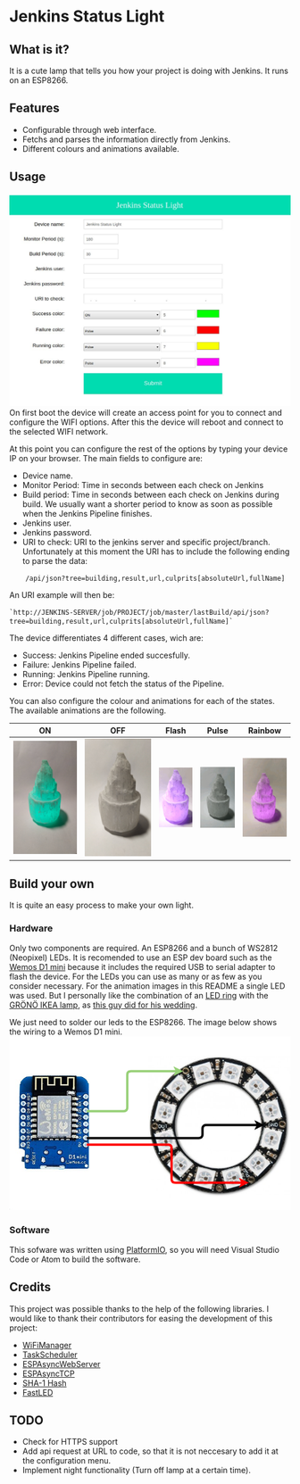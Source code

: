 Jenkins Status Light
==================

## What is it?
It is a cute lamp that tells you how your project is doing with Jenkins. It runs on an ESP8266.

## Features
- Configurable through web interface.
- Fetchs and parses the information directly from Jenkins.
- Different colours and animations available.

## Usage
![alt text](documentation/light_gui.jpg "Lamp wiring diagram")
On first boot the device will create an access point for you to connect and configure the WIFI options. After this the device will reboot and connect to the selected WIFI network.

At this point you can configure the rest of the options by typing your device IP on your browser. The main fields to configure are:

- Device name.
- Monitor Period: Time in seconds between each check on Jenkins
- Build period: Time in seconds between each check on Jenkins during build. We usually want a shorter period to know as soon as possible when the Jenkins Pipeline finishes.
- Jenkins user.
- Jenkins password.
- URI to check: URI to the jenkins server and specific project/branch. Unfortunately at this moment the URI has to include the following ending to parse the data:
```
    /api/json?tree=building,result,url,culprits[absoluteUrl,fullName]
```
An URI example will then be:
```
`http://JENKINS-SERVER/job/PROJECT/job/master/lastBuild/api/json?tree=building,result,url,culprits[absoluteUrl,fullName]`
```

The device differentiates 4 different cases, wich are:
- Success: Jenkins Pipeline ended succesfully.
- Failure: Jenkins Pipeline failed.
- Running: Jenkins Pipeline running.
- Error: Device could not fetch the status of the Pipeline.

You can also configure the colour and animations for each of the states. The available animations are the following.

| ON | OFF | Flash | Pulse | Rainbow |
| --- | --- | --- | --- | --- |
| ![Alt Text](documentation/on.jpg) | ![Alt Text](documentation/off.jpg) | ![Alt Text](documentation/flash.gif) | ![Alt Text](documentation/pulse.gif) | ![Alt Text](documentation/rainbow.gif) |

## Build your own
It is quite an easy process to make your own light.
### Hardware
Only two components are required. An ESP8266 and a bunch of WS2812 (Neopixel) LEDs.
It is recomended to use an ESP dev board such as the [Wemos D1 mini](https://wiki.wemos.cc/products:d1:d1_mini) because it includes the required USB to serial adapter to flash the device.
For the LEDs you can use as many or as few as you consider necessary. For the animation images in this README a single LED was used. But I personally like the combination of an [LED ring](https://es.aliexpress.com/item/32672949478.html) with the [GRÖNÖ IKEA lamp](https://www.ikea.com/sg/en/p/groenoe-table-lamp-frosted-glass-white-20373225/), as [this guy did for his wedding](https://www.instructables.com/id/WiFi-Controlled-LED-Wedding-Table-Pieces/).

We just need to solder our leds to the ESP8266. The image below shows the wiring to a Wemos D1 mini.
![alt text](documentation/wiring_diagram.png "Lamp wiring diagram")

### Software
This sofware was written using [PlatformIO](https://platformio.org/platformio-ide), so you will need Visual Studio Code or Atom to build the software.

## Credits
This project was possible thanks to the help of the following libraries. I would like to thank their contributors for easing the development of this project:

- [WiFiManager](https://github.com/tzapu/WiFiManager)
- [TaskScheduler](https://github.com/arkhipenko/TaskScheduler)
- [ESPAsyncWebServer](https://github.com/me-no-dev/ESPAsyncWebServer)
- [ESPAsyncTCP](https://github.com/me-no-dev/ESPAsyncTCP)
- [SHA-1 Hash](https://github.com/mr-glt/Arduino-SHA-1-Hash)
- [FastLED](https://github.com/FastLED/FastLED)

## TODO
- Check for HTTPS support
- Add api request at URL to code, so that it is not neccesary to add it at the configuration menu.
- Implement night functionality (Turn off lamp at a certain time).
